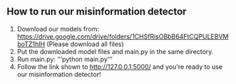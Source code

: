 ## How to run our misinformation detector
1. Download our models from: https://drive.google.com/drive/folders/1CHSfRisOBbB64FtCQPULEBVMboTZ1hIH (Please download all files)
2. Put the downloaded model files and main.py in the same directory.
3. Run main.py: ‘’‘python main.py’‘’
4. Follow the link shown to http://127.0.0.1:5000/ and you're ready to use our misinformation detector!
